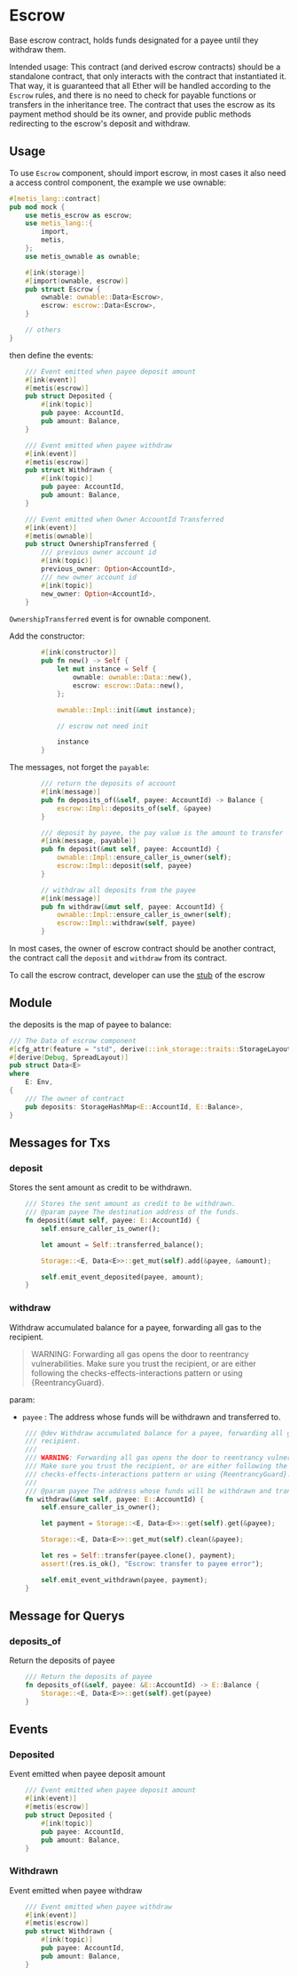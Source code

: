 # Escrow

Base escrow contract, holds funds designated for a payee until they
withdraw them.

Intended usage: This contract (and derived escrow contracts) should be a
standalone contract, that only interacts with the contract that instantiated
it. That way, it is guaranteed that all Ether will be handled according to
the `Escrow` rules, and there is no need to check for payable functions or
transfers in the inheritance tree. The contract that uses the escrow as its
payment method should be its owner, and provide public methods redirecting
to the escrow's deposit and withdraw.

## Usage

To use `Escrow` component, should import escrow, in most cases it also need a access control component, the example we use ownable:

```rust
#[metis_lang::contract]
pub mod mock {
    use metis_escrow as escrow;
    use metis_lang::{
        import,
        metis,
    };
    use metis_ownable as ownable;

    #[ink(storage)]
    #[import(ownable, escrow)]
    pub struct Escrow {
        ownable: ownable::Data<Escrow>,
        escrow: escrow::Data<Escrow>,
    }

    // others
}
```

then define the events:

```rust
    /// Event emitted when payee deposit amount
    #[ink(event)]
    #[metis(escrow)]
    pub struct Deposited {
        #[ink(topic)]
        pub payee: AccountId,
        pub amount: Balance,
    }

    /// Event emitted when payee withdraw
    #[ink(event)]
    #[metis(escrow)]
    pub struct Withdrawn {
        #[ink(topic)]
        pub payee: AccountId,
        pub amount: Balance,
    }

    /// Event emitted when Owner AccountId Transferred
    #[ink(event)]
    #[metis(ownable)]
    pub struct OwnershipTransferred {
        /// previous owner account id
        #[ink(topic)]
        previous_owner: Option<AccountId>,
        /// new owner account id
        #[ink(topic)]
        new_owner: Option<AccountId>,
    }
```

`OwnershipTransferred` event is for ownable component.

Add the constructor:

```rust
        #[ink(constructor)]
        pub fn new() -> Self {
            let mut instance = Self {
                ownable: ownable::Data::new(),
                escrow: escrow::Data::new(),
            };

            ownable::Impl::init(&mut instance);

            // escrow not need init

            instance
        }

```

The messages, not forget the `payable`:

```rust
        /// return the deposits of account
        #[ink(message)]
        pub fn deposits_of(&self, payee: AccountId) -> Balance {
            escrow::Impl::deposits_of(self, &payee)
        }

        /// deposit by payee, the pay value is the amount to transfer
        #[ink(message, payable)]
        pub fn deposit(&mut self, payee: AccountId) {
            ownable::Impl::ensure_caller_is_owner(self);
            escrow::Impl::deposit(self, payee)
        }

        // withdraw all deposits from the payee
        #[ink(message)]
        pub fn withdraw(&mut self, payee: AccountId) {
            ownable::Impl::ensure_caller_is_owner(self);
            escrow::Impl::withdraw(self, payee)
        }
```

In most cases, the owner of escrow contract should be another contract, the contract call the `deposit` and `withdraw` from its contract.

To call the escrow contract, developer can use the [stub]([../../../crates/components/utils/stub/src/lib.rs](https://github.com/patractlabs/metis/blob/master/crates/components/utils/escrow/stub/src/lib.rs)) of the escrow

## Module

the deposits is the map of payee to balance:

```rust
/// The Data of escrow component
#[cfg_attr(feature = "std", derive(::ink_storage::traits::StorageLayout))]
#[derive(Debug, SpreadLayout)]
pub struct Data<E>
where
    E: Env,
{
    /// The owner of contract
    pub deposits: StorageHashMap<E::AccountId, E::Balance>,
}
```

## Messages for Txs

### deposit

Stores the sent amount as credit to be withdrawn.

```rust
    /// Stores the sent amount as credit to be withdrawn.
    /// @param payee The destination address of the funds.
    fn deposit(&mut self, payee: E::AccountId) {
        self.ensure_caller_is_owner();

        let amount = Self::transferred_balance();

        Storage::<E, Data<E>>::get_mut(self).add(&payee, &amount);

        self.emit_event_deposited(payee, amount);
    }
```

### withdraw

Withdraw accumulated balance for a payee, forwarding all gas to the recipient.

> WARNING: Forwarding all gas opens the door to reentrancy vulnerabilities.
> Make sure you trust the recipient, or are either following the
> checks-effects-interactions pattern or using {ReentrancyGuard}.

param:

- `payee` : The address whose funds will be withdrawn and transferred to.

```rust
    /// @dev Withdraw accumulated balance for a payee, forwarding all gas to the
    /// recipient.
    ///
    /// WARNING: Forwarding all gas opens the door to reentrancy vulnerabilities.
    /// Make sure you trust the recipient, or are either following the
    /// checks-effects-interactions pattern or using {ReentrancyGuard}.
    ///
    /// @param payee The address whose funds will be withdrawn and transferred to.
    fn withdraw(&mut self, payee: E::AccountId) {
        self.ensure_caller_is_owner();

        let payment = Storage::<E, Data<E>>::get(self).get(&payee);

        Storage::<E, Data<E>>::get_mut(self).clean(&payee);

        let res = Self::transfer(payee.clone(), payment);
        assert!(res.is_ok(), "Escrow: transfer to payee error");

        self.emit_event_withdrawn(payee, payment);
    }
```

## Message for Querys

### deposits_of

Return the deposits of payee

```rust
    /// Return the deposits of payee
    fn deposits_of(&self, payee: &E::AccountId) -> E::Balance {
        Storage::<E, Data<E>>::get(self).get(payee)
    }
```

## Events

### Deposited

Event emitted when payee deposit amount

```rust
    /// Event emitted when payee deposit amount
    #[ink(event)]
    #[metis(escrow)]
    pub struct Deposited {
        #[ink(topic)]
        pub payee: AccountId,
        pub amount: Balance,
    }
```

### Withdrawn

Event emitted when payee withdraw

```rust
    /// Event emitted when payee withdraw
    #[ink(event)]
    #[metis(escrow)]
    pub struct Withdrawn {
        #[ink(topic)]
        pub payee: AccountId,
        pub amount: Balance,
    }
```
